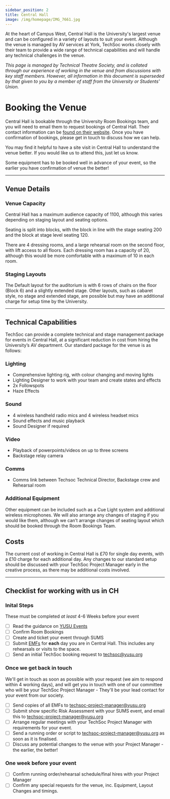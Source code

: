 ```yaml
---
sidebar_position: 2
title: Central Hall
image: /img/homepage/IMG_7661.jpg
---
```


At the heart of Campus West, Central Hall is the University's largest venue and can be configured in a variety of layouts to suit your event. Although the venue is managed by AV services at York, TechSoc works closely with their team to provide a wide range of technical capabilities and will handle any technical challenges in the venue.

_This page is managed by Technical Theatre Society, and is collated through our experience of working in the venue and from discussions with key staff members. 
However, all information in this document is superseded by that given to you by a member of staff from the University or Students' Union._

# Booking the Venue
Central Hall is bookable through the University Room Bookings team, and you will need to email them to request bookings of Central Hall. Their contact information can be [found on their website](https://www.york.ac.uk/about/departments/support-and-admin/estates-and-campus-services/space-services/studentroombooking/). Once you have confirmation of bookings, please get in touch to discuss how we can help. 

You may find it helpful to have a site visit in Central Hall to understand the venue better. If you would like us to attend this, just let us know.

Some equipment has to be booked well in advance of your event, so the earlier you have confirmation of venue the better!

---
## Venue Details

### Venue Capacity
Central Hall has a maximum audience capacity of 1100, although this varies depending on staging layout and seating options. 

Seating is split into blocks, with the block in line with the stage seating 200 and the block at stage level seating 120. 

There are 4 dressing rooms, and a large rehearsal room on the second floor, with lift access to all floors.  Each dressing room has a capacity of 20, although this would be more comfortable with a maximum of 10 in each room.

### Staging Layouts
The Default layout for the auditorium is with 6 rows of chairs on the floor (Block 6) and a slightly extended stage. Other layouts, such as cabaret style, no stage and extended stage, are possible but may have an additional charge for setup time by the University. 

---

## Technical Capabilities
TechSoc can provide a complete technical and stage management package for events in Central Hall, at a significant reduction in cost from hiring the University’s AV department. 
Our standard package for the venue is as follows:

### Lighting
- Comprehensive lighting rig, with colour changing and moving lights
- Lighting Designer to work with your team and create states and effects
- 2x Followspots 
- Haze Effects 

### Sound
- 4 wireless handheld radio mics and 4 wireless headset mics
- Sound effects and music playback 
- Sound Designer if required

### Video
- Playback of powerpoints/videos on up to three screens
- Backstage relay camera

### Comms
- Comms link between Techsoc Technical Director, Backstage crew and Rehearsal room

### Additional Equipment
Other equipment can be included such as a Cue Light system and additional wireless microphones. We will also arrange any changes of staging if you would like them, although we can’t arrange changes of seating layout which should be booked through the Room Bookings Team. 


## Costs
The current cost of working in Central Hall is £70 for single day events, with a £10 charge for each additional day. Any changes to our standard setup should be discussed with your TechSoc Project Manager early in the creative process, as there may be additional costs involved.

---

## Checklist for working with us in CH

### Inital Steps
These must be completed _at least_ 4-6 Weeks before your event
- [ ] Read the guidance on [YUSU Events](https://docs.google.com/document/d/1SNRtSgzTySJQveuUiMviR5qNSS9OmABUzF8ZRca03_U/edit#heading=h.g1p9kclnb07m)
- [ ] Confirm Room Bookings
- [ ] Create and ticket your event through SUMS
- [ ] Submit [EMFs](https://yusu.org/emf) for **each** day you are in Central Hall. This includes any rehearsals or visits to the space.
- [ ] Send an initial TechSoc booking request to [techsoc@yusu.org](mailto:techsoc@yusu.org)

### Once we get back in touch
We'll get in touch as soon as possible with your request (we aim to respond within 4 working days), and will get you in touch with one of our committee who will be your TechSoc Project Manager - They'll be your lead contact for your event from our society.

- [ ] Send copies of all EMFs to [techsoc-project-manager@yusu.org](mailto:techsoc-project-manager@yusu.org)
- [ ] Submit show specific Risk Assessment with your SUMS event, and email this to [techsoc-project-manager@yusu.org](mailto:techsoc-project-manager@yusu.org)
- [ ] Arrange regular meetings with your TechSoc Project Manager with requirements for your event.
- [ ] Send a running order or script to [techsoc-project-manager@yusu.org](mailto:techsoc-project-manager@yusu.org) as soon as it is finalised.
- [ ] Discuss any potential changes to the venue with your Project Manager - the earlier, the better!

### One week before your event
- [ ] Confirm running order/rehearsal schedule/final hires with your Project Manager
- [ ] Confirm any special requests for the venue, inc. Equipment, Layout Changes and timings.